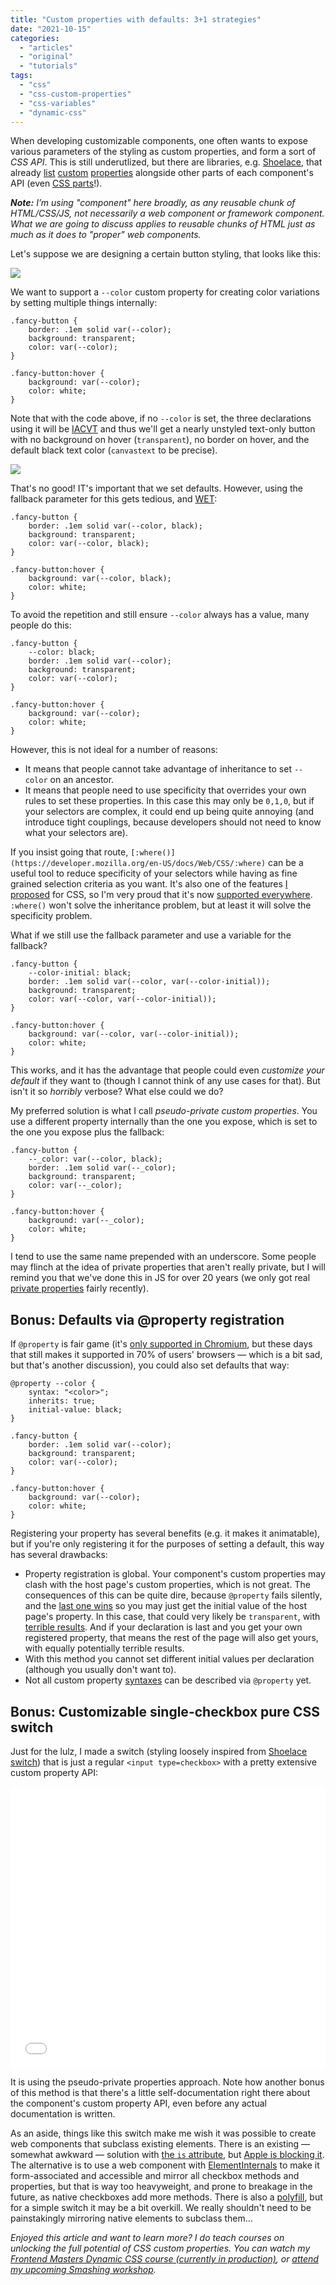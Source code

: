 ```yaml
---
title: "Custom properties with defaults: 3+1 strategies"
date: "2021-10-15"
categories: 
  - "articles"
  - "original"
  - "tutorials"
tags: 
  - "css"
  - "css-custom-properties"
  - "css-variables"
  - "dynamic-css"
---
```


When developing customizable components, one often wants to expose various parameters of the styling as custom properties, and form a sort of _CSS API_. This is still underutlized, but there are libraries, e.g. [Shoelace](https://shoelace.style/), that already [list](https://shoelace.style/components/switch?id=css-custom-properties) [custom](https://shoelace.style/components/progress-ring?id=css-custom-properties) [properties](https://shoelace.style/components/image-comparer?id=css-custom-properties) alongside other parts of each component's API (even [CSS parts](https://developer.mozilla.org/en-US/docs/Web/CSS/::part)!).

_**Note:** I’m using "component" here broadly, as any reusable chunk of HTML/CSS/JS, not necessarily a web component or framework component. What we are going to discuss applies to reusable chunks of HTML just as much as it does to "proper" web components._

Let's suppose we are designing a certain button styling, that looks like this:

![](https://lea.verou.me/wp-content/uploads/2021/10/outlined-button.gif)

We want to support a `--color` custom property for creating color variations by setting multiple things internally:

```
.fancy-button {
	border: .1em solid var(--color);
	background: transparent;
	color: var(--color);
}

.fancy-button:hover {
	background: var(--color);
	color: white;
}
```

Note that with the code above, if no `--color` is set, the three declarations using it will be [IACVT](https://www.w3.org/TR/css-variables-1/#invalid-at-computed-value-time) and thus we'll get a nearly unstyled text-only button with no background on hover (`transparent`), no border on hover, and the default black text color (`canvastext` to be precise).

![](https://lea.verou.me/wp-content/uploads/2021/10/image.png)

That's no good! IT's important that we set defaults. However, using the fallback parameter for this gets tedious, and [WET](https://en.wikipedia.org/wiki/Don%27t_repeat_yourself):

```
.fancy-button {
	border: .1em solid var(--color, black);
	background: transparent;
	color: var(--color, black);
}

.fancy-button:hover {
	background: var(--color, black);
	color: white;
}
```

To avoid the repetition and still ensure `--color` always has a value, many people do this:

```
.fancy-button {
	--color: black;
	border: .1em solid var(--color);
	background: transparent;
	color: var(--color);
}

.fancy-button:hover {
	background: var(--color);
	color: white;
}
```

However, this is not ideal for a number of reasons:

- It means that people cannot take advantage of inheritance to set `--color` on an ancestor.
- It means that people need to use specificity that overrides your own rules to set these properties. In this case this may only be `0,1,0`, but if your selectors are complex, it could end up being quite annoying (and introduce tight couplings, because developers should not need to know what your selectors are).

If you insist going that route, `[:where()](https://developer.mozilla.org/en-US/docs/Web/CSS/:where)` can be a useful tool to reduce specificity of your selectors while having as fine grained selection criteria as you want. It's also one of the features [I proposed](https://github.com/w3c/csswg-drafts/issues/1170) for CSS, so I'm very proud that it's now [supported everywhere](https://caniuse.com/mdn-css_selectors_where). `:where()` won't solve the inheritance problem, but at least it will solve the specificity problem.

What if we still use the fallback parameter and use a variable for the fallback?

```
.fancy-button {
	--color-initial: black;
	border: .1em solid var(--color, var(--color-initial));
	background: transparent;
	color: var(--color, var(--color-initial));
}

.fancy-button:hover {
	background: var(--color, var(--color-initial));
	color: white;
}
```

This works, and it has the advantage that people could even _customize your default_ if they want to (though I cannot think of any use cases for that). But isn't it so _horribly_ verbose? What else could we do?

My preferred solution is what I call _pseudo-private custom properties_. You use a different property internally than the one you expose, which is set to the one you expose plus the fallback:

```
.fancy-button {
	--_color: var(--color, black);
	border: .1em solid var(--_color);
	background: transparent;
	color: var(--_color);
}

.fancy-button:hover {
	background: var(--_color);
	color: white;
}
```

I tend to use the same name prepended with an underscore. Some people may flinch at the idea of private properties that aren't really private, but I will remind you that we've done this in JS for over 20 years (we only got real [private properties](https://developer.mozilla.org/en-US/docs/Web/JavaScript/Reference/Classes/Private_class_fields) fairly recently).

## Bonus: Defaults via @property registration

If `@property` is fair game (it's [only supported in Chromium](https://caniuse.com/mdn-css_at-rules_property), but these days that still makes it supported in 70% of users' browsers — which is a bit sad, but that's another discussion), you could also set defaults that way:

```
@property --color {
	syntax: "<color>";
	inherits: true;
	initial-value: black;
}

.fancy-button {
	border: .1em solid var(--color);
	background: transparent;
	color: var(--color);
}

.fancy-button:hover {
	background: var(--color);
	color: white;
}
```

Registering your property has several benefits (e.g. it makes it animatable), but if you're only registering it for the purposes of setting a default, this way has several drawbacks:

- Property registration is global. Your component's custom properties may clash with the host page's custom properties, which is not great. The consequences of this can be quite dire, because `@property` fails silently, and the [last one wins](https://codepen.io/leaverou/pen/JjyYgow) so you may just get the initial value of the host page's property. In this case, that could very likely be `transparent`, with [terrible results](https://codepen.io/leaverou/pen/JjyYgow). And if your declaration is last and you get your own registered property, that means the rest of the page will also get yours, with equally potentially terrible results.
- With this method you cannot set different initial values per declaration (although you usually don't want to).
- Not all custom property [syntaxes](https://developer.mozilla.org/en-US/docs/Web/CSS/@property/syntax) can be described via `@property` yet.

## Bonus: Customizable single-checkbox pure CSS switch

Just for the lulz, I made a switch (styling loosely inspired from [Shoelace switch](https://shoelace.style/components/switch)) that is just a regular `<input type=checkbox>` with a pretty extensive custom property API:

<iframe id="cp_embed_PoKPQYE" src="//codepen.io/anon/embed/PoKPQYE?height=450&amp;theme-id=1&amp;slug-hash=PoKPQYE&amp;default-tab=css,result" height="450" scrolling="no" frameborder="0" allowfullscreen allowpaymentrequest="" name="CodePen Embed PoKPQYE" title="CodePen Embed PoKPQYE" class="cp_embed_iframe" style="width:100%;overflow:hidden">CodePen Embed Fallback</iframe>

It is using the pseudo-private properties approach. Note how another bonus of this method is that there's a little self-documentation right there about the component's custom property API, even before any actual documentation is written.

As an aside, things like this switch make me wish it was possible to create web components that subclass existing elements. There is an existing — somewhat awkward — solution with [the `is` attribute](https://developer.mozilla.org/en-US/docs/Web/HTML/Global_attributes/is), but [Apple is blocking it](https://bugs.webkit.org/show_bug.cgi?id=182671). The alternative is to use a web component with [ElementInternals](https://developer.mozilla.org/en-US/docs/Web/API/ElementInternals) to make it form-associated and accessible and mirror all checkbox methods and properties, but that is way too heavyweight, and prone to breakage in the future, as native checkboxes add more methods. There is also a [polyfill](https://github.com/ungap/custom-elements#readme), but for a simple switch it may be a bit overkill. We really shouldn't need to be painstakingly mirroring native elements to subclass them…

_Enjoyed this article and want to learn more? I do teach courses on unlocking the full potential of CSS custom properties. You can watch my [Frontend Masters Dynamic CSS course (currently in production)](https://frontendmasters.com/workshops/css-variables/), or [attend my upcoming Smashing workshop](https://smashingconf.com/online-workshops/workshops/lea-verou-nov/)._
